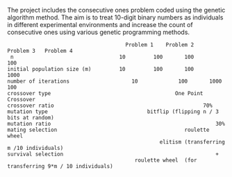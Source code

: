 The project includes the consecutive ones problem coded using the genetic algorithm method. 
The aim is to treat 10-digit binary numbers as individuals in different experimental environments and increase the count of consecutive ones using various genetic programming methods.


	                                      Problem 1	   Problem 2   	  Problem 3	  Problem 4
     n	                                10	       100	     100	     100
    initial population size (m)	        10	       100	     100	     1000
    number of iterations	                10             100	     1000            100
    crossover type	                                      One Point Crossover
    crossover ratio	                                               70%
    mutation type	                             bitflip (flipping n / 3 bits at random)
    mutation ratio                                   	               30%
    mating selection                            	         roulette wheel 
                                                     elitism (transferring m /10 individuals) 
    survival selection                                                 + 
                                             roulette wheel  (for transferring 9*m / 10 individuals)
 

